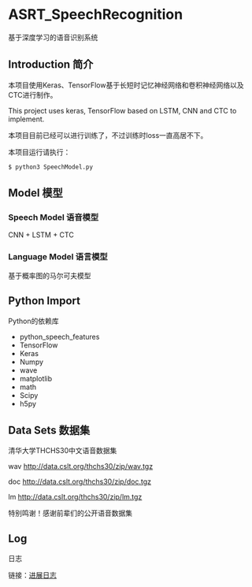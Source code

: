 # ASRT_SpeechRecognition
基于深度学习的语音识别系统

## Introduction 简介

本项目使用Keras、TensorFlow基于长短时记忆神经网络和卷积神经网络以及CTC进行制作。

This project uses keras, TensorFlow based on LSTM, CNN and CTC to implement. 

本项目目前已经可以进行训练了，不过训练时loss一直高居不下。

本项目运行请执行：
```shell
$ python3 SpeechModel.py
```

## Model 模型

### Speech Model 语音模型

CNN + LSTM + CTC

### Language Model 语言模型

基于概率图的马尔可夫模型

## Python Import
Python的依赖库

* python_speech_features
* TensorFlow
* Keras
* Numpy
* wave
* matplotlib
* math
* Scipy
* h5py

## Data Sets 数据集
清华大学THCHS30中文语音数据集

wav <http://data.cslt.org/thchs30/zip/wav.tgz>

doc <http://data.cslt.org/thchs30/zip/doc.tgz>

lm <http://data.cslt.org/thchs30/zip/lm.tgz>

特别鸣谢！感谢前辈们的公开语音数据集

## Log
日志

链接：[进展日志](https://github.com/nl8590687/ASRT_SpeechRecognition/blob/master/log.md)
